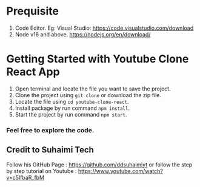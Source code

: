 # Prequisite

1. Code Editor. Eg: Visual Studio: https://code.visualstudio.com/download
2. Node v16 and above. https://nodejs.org/en/download/

# Getting Started with Youtube Clone React App

1. Open terminal and locate the file you want to save the project.
2. Clone the project using `git clone` or download the zip file.
3. Locate the file using `cd youtube-clone-react`.
4. Install package by run command `npm install`.
5. Start the project by run command `npm start`.


### Feel free to explore the code. 
## Credit to Suhaimi Tech 

Follow his GitHub Page : https://github.com/ddsuhaimiyt 
or
follow the step by step tutorial on Youtube : https://www.youtube.com/watch?v=c5lfbaR_fbM
